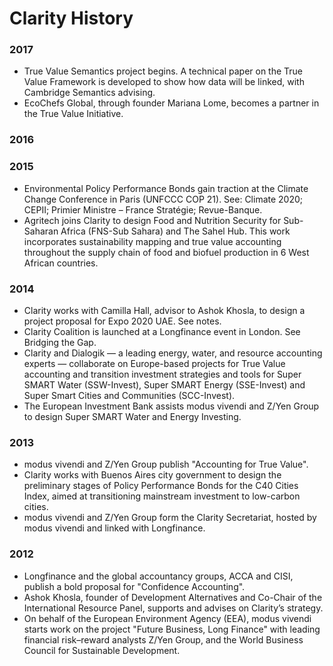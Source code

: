# Clarity History

### 2017

* True Value Semantics project begins. A technical paper on the True Value Framework is developed to show how data will be linked, with Cambridge Semantics advising.
* EcoChefs Global, through founder Mariana Lome, becomes a partner in the True Value Initiative.

### 2016

### 2015

* Environmental Policy Performance Bonds gain traction at the Climate Change Conference in Paris \(UNFCCC COP 21\). See: Climate 2020; CEPII; Primier Ministre – France Stratégie; Revue-Banque.
* Agritech joins Clarity to design Food and Nutrition Security for Sub-Saharan Africa \(FNS-Sub Sahara\) and The Sahel Hub. This work incorporates sustainability mapping and true value accounting throughout the supply chain of food and biofuel production in 6 West African countries.

### 2014

* Clarity works with Camilla Hall, advisor to Ashok Khosla, to design a project proposal for Expo 2020 UAE. See notes.
* Clarity Coalition is launched at a Longfinance event in London. See Bridging the Gap.
* Clarity and Dialogik — a leading energy, water, and resource accounting experts — collaborate on Europe-based projects for True Value accounting and transition investment strategies and tools for Super SMART Water \(SSW-Invest\), Super SMART Energy \(SSE-Invest\) and Super Smart Cities and Communities \(SCC-Invest\).
* The European Investment Bank assists modus vivendi and Z/Yen Group to design Super SMART Water and Energy Investing.

### 2013

* modus vivendi and Z/Yen Group publish "Accounting for True Value".
* Clarity works with Buenos Aires city government to design the preliminary stages of Policy Performance Bonds for the C40 Cities Index, aimed at transitioning mainstream investment to low-carbon cities.
* modus vivendi and Z/Yen Group form the Clarity Secretariat, hosted by modus vivendi and linked with Longfinance.

### 2012

* Longfinance and the global accountancy groups, ACCA and CISI, publish a bold proposal for "Confidence Accounting".
* Ashok Khosla, founder of Development Alternatives and Co-Chair of the International Resource Panel,  supports and advises on Clarity’s strategy.
* On behalf of the European Environment Agency \(EEA\), modus vivendi starts work on the project "Future Business, Long Finance" with leading financial risk–reward analysts Z/Yen Group, and the World Business Council for Sustainable Development.



